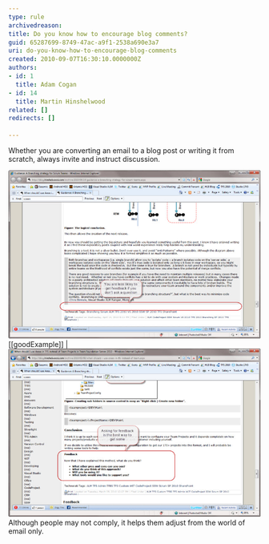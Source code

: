 ```yaml
---
type: rule
archivedreason: 
title: Do you know how to encourage blog comments?
guid: 65287699-8749-47ac-a9f1-2538a690e3a7
uri: do-you-know-how-to-encourage-blog-comments
created: 2010-09-07T16:30:10.0000000Z
authors:
- id: 1
  title: Adam Cogan
- id: 14
  title: Martin Hinshelwood
related: []
redirects: []

---
```


Whether you are converting an email to a blog post or writing it from scratch, always invite and instruct discussion.  

<!--endintro-->

![Bad example, there are no instructions here](RulesBloggingFeedbackBad.jpg "SNAGHTMLf1a9ab")
[[goodExample]]
| ![Asking some questions at the end will solicit more feedback](RulesBloggingFeedbackGood.jpg "SNAGHTMLef6f69")
Although people may not comply, it helps them adjust from the world of email only.
